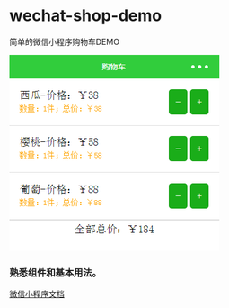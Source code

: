 # wechat-shop-demo
简单的微信小程序购物车DEMO

![](./demo1.png)

### 熟悉组件和基本用法。



[微信小程序文档](https://mp.weixin.qq.com/debug/wxadoc/dev/index.html)


